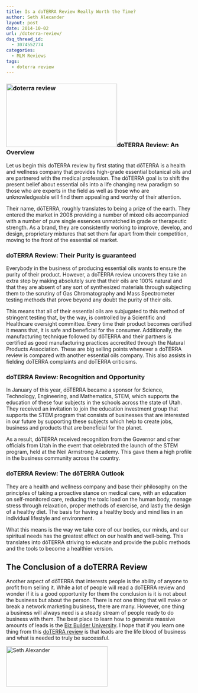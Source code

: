 ```yaml
---
title: Is a doTERRA Review Really Worth the Time?
author: Seth Alexander
layout: post
date: 2014-10-02
url: /doterra-review/
dsq_thread_id:
  - 3074552774
categories:
  - MLM Reviews
tags:
  - doterra review
---
```

### [<img class="alignleft size-medium wp-image-1535" src="http://sethaalexander.com/wp-content/uploads/2014/10/doterra-review-300x171.jpg" alt="doterra review" width="300" height="171" />][1]doTERRA Review: An Overview

Let us begin this doTERRA review by first stating that dōTERRA is a health and wellness company that provides high-grade essential botanical oils and are partnered with the medical profession. The dōTERRA goal is to shift the present belief about essential oils into a life changing new paradigm so those who are experts in the field as well as those who are unknowledgeable will find them appealing and worthy of their attention.

Their name, dōTERRA, roughly translates to being a prize of the earth. They entered the market in 2008 providing a number of mixed oils accompanied with a number of pure single essences unmatched in grade or therapeutic strength. As a brand, they are consistently working to improve, develop, and design, proprietary mixtures that set them far apart from their competition, moving to the front of the essential oil market.

### doTERRA Review: Their Purity is guaranteed

Everybody in the business of producing essential oils wants to ensure the purity of their product. However, a doTERRA review uncovers they take an extra step by making absolutely sure that their oils are 100% natural and that they are absent of any sort of synthesized materials through subjecting them to the scrutiny of Gas Chromatography and Mass Spectrometer testing methods that prove beyond any doubt the purity of their oils.

This means that all of their essential oils are subjugated to this method of stringent testing that, by the way, is controlled by a Scientific and Healthcare oversight committee. Every time their product becomes certified it means that, it is safe and beneficial for the consumer. Additionally, the manufacturing technique followed by dōTERRA and their partners is certified as good manufacturing practices accredited through the Natural Products Association. These are big selling points whenever a doTERRA review is compared with another essential oils company. This also assists in fielding doTERRA complaints and doTERRA criticisms.

### doTERRA Review: Recognition and Opportunity

In January of this year, dōTERRA became a sponsor for Science, Technology, Engineering, and Mathematics, STEM, which supports the education of these four subjects in the schools across the state of Utah. They received an invitation to join the education investment group that supports the STEM program that consists of businesses that are interested in our future by supporting these subjects which help to create jobs, business and products that are beneficial for the planet.

As a result, dōTERRA received recognition from the Governor and other officials from Utah in the event that celebrated the launch of the STEM program, held at the Neil Armstrong Academy. This gave them a high profile in the business community across the country.

### doTERRA Review: The dōTERRA Outlook

They are a health and wellness company and base their philosophy on the principles of taking a proactive stance on medical care, with an education on self-monitored care, reducing the toxic load on the human body, manage stress through relaxation, proper methods of exercise, and lastly the design of a healthy diet. The basis for having a healthy body and mind lies in an individual lifestyle and environment.

What this means is the way we take core of our bodies, our minds, and our spiritual needs has the greatest effect on our health and well-being. This translates into dōTERRA striving to educate and provide the public methods and the tools to become a healthier version.

## The Conclusion of a doTERRA Review

Another aspect of dōTERRA that interests people is the ability of anyone to profit from selling it. While a lot of people will read a doTERRA review and wonder if it is a good opportunity for them the conclusion is it is not about the business but about the person. There is not one thing that will make or break a network marketing business, there are many. However, one thing a business will always need is a steady stream of people ready to do business with them. The best place to learn how to generate massive amounts of leads is the [Biz Builder University][2]. I hope that if you learn one thing from this [doTERRA review][2] is that leads are the life blood of business and what is needed to truly be successful.

[<img class="alignleft size-full wp-image-602" src="http://sethaalexander.com/wp-content/uploads/2012/09/signature.png" alt="Seth Alexander" width="274" height="109" />][3]

 [1]: http://sethaalexander.com/wp-content/uploads/2014/10/doterra-review.jpg
 [2]: http://sethalexander.bizbuilderuniversity.com/?t=saa-doterra-review
 [3]: http://sethaalexander.com/about-seth/ "Bio"